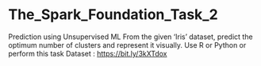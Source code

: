 # The_Spark_Foundation_Task_2
Prediction using Unsupervised ML 
From the given ‘Iris’ dataset, predict the optimum number of clusters and represent it visually. 
Use R or Python or perform this task 
Dataset : https://bit.ly/3kXTdox
